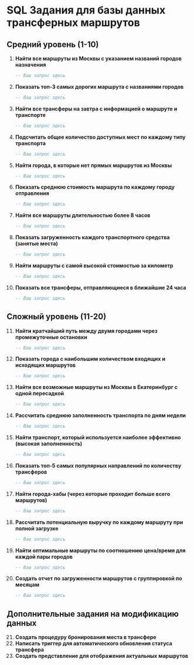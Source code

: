 # SQL Задания для базы данных трансферных маршрутов

## Средний уровень (1-10)

1. **Найти все маршруты из Москвы с указанием названий городов назначения**
   ```sql
   -- Ваш запрос здесь
   ```

2. **Показать топ-3 самых дорогих маршрута с названиями городов**
   ```sql
   -- Ваш запрос здесь
   ```

3. **Найти все трансферы на завтра с информацией о маршруте и транспорте**
   ```sql
   -- Ваш запрос здесь
   ```

4. **Подсчитать общее количество доступных мест по каждому типу транспорта**
   ```sql
   -- Ваш запрос здесь
   ```

5. **Найти города, в которые нет прямых маршрутов из Москвы**
   ```sql
   -- Ваш запрос здесь
   ```

6. **Показать среднюю стоимость маршрута по каждому городу отправления**
   ```sql
   -- Ваш запрос здесь
   ```

7. **Найти все маршруты длительностью более 8 часов**
   ```sql
   -- Ваш запрос здесь
   ```

8. **Показать загруженность каждого транспортного средства (занятые места)**
   ```sql
   -- Ваш запрос здесь
   ```

9. **Найти маршруты с самой высокой стоимостью за километр**
   ```sql
   -- Ваш запрос здесь
   ```

10. **Показать все трансферы, отправляющиеся в ближайшие 24 часа**
    ```sql
    -- Ваш запрос здесь
    ```

## Сложный уровень (11-20)

11. **Найти кратчайший путь между двумя городами через промежуточные остановки**
    ```sql
    -- Ваш запрос здесь
    ```

12. **Показать города с наибольшим количеством входящих и исходящих маршрутов**
    ```sql
    -- Ваш запрос здесь
    ```

13. **Найти все возможные маршруты из Москвы в Екатеринбург с одной пересадкой**
    ```sql
    -- Ваш запрос здесь
    ```

14. **Рассчитать среднюю заполненность транспорта по дням недели**
    ```sql
    -- Ваш запрос здесь
    ```

15. **Найти транспорт, который используется наиболее эффективно (высокая заполненность)**
    ```sql
    -- Ваш запрос здесь
    ```

16. **Показать топ-5 самых популярных направлений по количеству трансферов**
    ```sql
    -- Ваш запрос здесь
    ```

17. **Найти города-хабы (через которые проходит больше всего маршрутов)**
    ```sql
    -- Ваш запрос здесь
    ```

18. **Рассчитать потенциальную выручку по каждому маршруту при полной загрузке**
    ```sql
    -- Ваш запрос здесь
    ```

19. **Найти оптимальные маршруты по соотношению цена/время для каждой пары городов**
    ```sql
    -- Ваш запрос здесь
    ```

20. **Создать отчет по загруженности маршрутов с группировкой по месяцам**
    ```sql
    -- Ваш запрос здесь
    ```

## Дополнительные задания на модификацию данных

21. **Создать процедуру бронирования места в трансфере**
22. **Написать триггер для автоматического обновления статуса трансфера**
23. **Создать представление для отображения актуальных маршрутов**